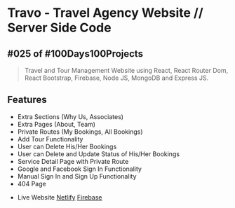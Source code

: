 # Travo - Travel Agency Website // Server Side Code
## #025 of #100Days100Projects
> Travel and Tour Management Website using React, React Router Dom, React Bootstrap, Firebase, Node JS, MongoDB and Express JS.

## Features

- Extra Sections (Why Us, Associates)
- Extra Pages (About, Team)
- Private Routes (My Bookings, All Bookings)
- Add Tour Functionality
- User can Delete His/Her Bookings
- User can Delete and Update Status of His/Her Bookings
- Service Detail Page with Private Route
- Google and Facebook Sign In Functionality
- Manual Sign In and Sign Up Functionality
- 404 Page

* Live Website
[Netlify](https://awesome-beaver-205d60.netlify.app/)
[Firebase](https://travo-a8443.web.app/)
